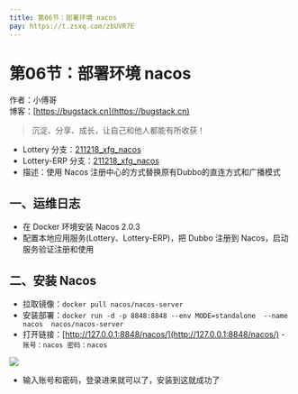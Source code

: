 ```yaml
---
title: 第06节：部署环境 nacos
pay: https://t.zsxq.com/zbUVR7E
---
```


# 第06节：部署环境 nacos

作者：小傅哥
<br/>博客：[https://bugstack.cn](https://bugstack.cn)

>沉淀、分享、成长，让自己和他人都能有所收获！

- Lottery 分支：[211218_xfg_nacos](https://gitcode.net/KnowledgePlanet/Lottery/-/tree/211218_xfg_nacos) 
- Lottery-ERP 分支：[211218_xfg_nacos](https://gitcode.net/KnowledgePlanet/Lottery-ERP/-/tree/211218_xfg_nacos) 
- 描述：使用 Nacos 注册中心的方式替换原有Dubbo的直连方式和广播模式

## 一、运维日志

- 在 Docker 环境安装 Nacos 2.0.3
- 配置本地应用服务(Lottery、Lottery-ERP)，把 Dubbo 注册到 Nacos，启动服务验证注册和使用

## 二、安装 Nacos

- 拉取镜像：`docker pull nacos/nacos-server`
- 安装部署：`docker run -d -p 8848:8848 --env MODE=standalone  --name nacos  nacos/nacos-server`
- 打开链接：[http://127.0.0.1:8848/nacos/](http://127.0.0.1:8848/nacos/) - `账号：nacos 密码：nacos`

![](/images/article/project/lottery/Part-5/6-01.png)

- 输入账号和密码，登录进来就可以了，安装到这就成功了
